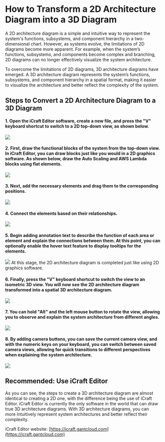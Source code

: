 <!--
 * @Descripttion: 
 * @MainAuthor: 
-->
<!--
 * @Descripttion: 
 * @MainAuthor: 
-->
# How to Transform a 2D Architecture Diagram into a 3D Diagram

A 2D architecture diagram is a simple and intuitive way to represent the system's functions, subsystems, and component hierarchy in a two-dimensional chart. However, as systems evolve, the limitations of 2D diagrams become more apparent. For example, when the system’s functions, subsystems, and components become complex and branching, 2D diagrams can no longer effectively visualize the system architecture.

To overcome the limitations of 2D diagrams, 3D architecture diagrams have emerged. A 3D architecture diagram represents the system’s functions, subsystems, and component hierarchy in a spatial format, making it easier to visualize the architecture and better reflect the complexity of the system.

## Steps to Convert a 2D Architecture Diagram to a 3D Diagram

#### 1. Open the iCraft Editor software, create a new file, and press the "V" keyboard shortcut to switch to a 2D top-down view, as shown below.
![](https://raw.githubusercontent.com/gantFDT/icraft/refs/heads/main/public/blog/2d-3d/1.jpg)

#### 2. First, draw the functional blocks of the system from the top-down view. In iCraft Editor, you can draw blocks just like you would in a 2D graphics software. As shown below, draw the Auto Scaling and AWS Lambda blocks using flat elements.
![](https://raw.githubusercontent.com/gantFDT/icraft/refs/heads/main/public/blog/2d-3d/2.jpg)

#### 3. Next, add the necessary elements and drag them to the corresponding positions.
![](https://raw.githubusercontent.com/gantFDT/icraft/refs/heads/main/public/blog/2d-3d/3.jpg)

#### 4. Connect the elements based on their relationships.
![](https://raw.githubusercontent.com/gantFDT/icraft/refs/heads/main/public/blog/2d-3d/4.jpg)

#### 5. Begin adding annotation text to describe the function of each area or element and explain the connections between them. At this point, you can optionally enable the hover text feature to display tooltips for the elements.
![](https://raw.githubusercontent.com/gantFDT/icraft/refs/heads/main/public/blog/2d-3d/5.jpg)
At this stage, the 2D architecture diagram is completed just like using 2D graphics software.

#### 6. Finally, press the "V" keyboard shortcut to switch the view to an isometric 3D view. You will now see the 2D architecture diagram transformed into a spatial 3D architecture diagram.
![](https://raw.githubusercontent.com/gantFDT/icraft/refs/heads/main/public/blog/2d-3d/6.jpg)

#### 7. You can hold "Alt" and the left mouse button to rotate the view, allowing you to observe and explain the system architecture from different angles.
![](https://raw.githubusercontent.com/gantFDT/icraft/refs/heads/main/public/blog/2d-3d/7.jpg)

#### 8. By adding camera buttons, you can save the current camera view, and with the numeric keys on your keyboard, you can switch between saved camera views, allowing for quick transitions to different perspectives when explaining the system architecture.
![](https://raw.githubusercontent.com/gantFDT/icraft/refs/heads/main/public/blog/2d-3d/8.jpg)

## Recommended: Use iCraft Editor
As you can see, the steps to create a 3D architecture diagram are almost identical to creating a 2D one, with the difference being the use of iCraft Editor. iCraft Editor is currently the only software in the world that can draw true 3D architecture diagrams. With 3D architecture diagrams, you can more intuitively represent system architectures and better reflect their complexity.

iCraft Editor website: [https://icraft.gantcloud.com](https://icraft.gantcloud.com)